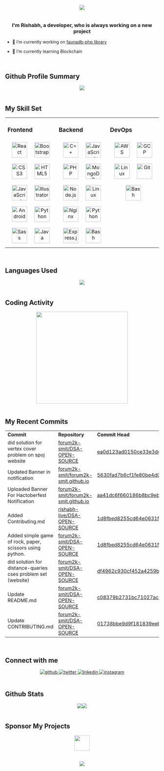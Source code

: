 <div align="center">
<img src="https://raw.githubusercontent.com/rishabh-live/rishabh-live/master/assets/Banner.png?raw=true" align="center" />
</div>  
  
<br/>

### <div align="center">I'm Rishabh, a developer, who is always working on a new project</div>

- 🔭 I’m currently working on [faunadb-php library](https://github.com/rishabh-live/faunadb-php)

- 🌱 I’m currently learning Blockchain

<br/>

## Github Profile Summary

<div align="center">
  <img src="https://github-profile-summary-cards.vercel.app/api/cards/profile-details?username=rishabh-live&theme=monokai" align="center" /></div>

<br/>

## My Skill Set

<table><tr><td valign="top" width="33%">

<h3> Frontend </h3>

<div align="center">  
<img style="margin: 10px" src="https://profilinator.rishav.dev/skills-assets/react-original-wordmark.svg" alt="React" height="50" />  
<img style="margin: 10px" src="https://profilinator.rishav.dev/skills-assets/bootstrap-plain.svg" alt="Bootstrap" height="50" />  
<img style="margin: 10px" src="https://profilinator.rishav.dev/skills-assets/css3-original-wordmark.svg" alt="CSS3" height="50" />  
<img style="margin: 10px" src="https://profilinator.rishav.dev/skills-assets/html5-original-wordmark.svg" alt="HTML5" height="50" />  
<img style="margin: 10px" src="https://profilinator.rishav.dev/skills-assets/javascript-original.svg" alt="JavaScript" height="50" />  
<img style="margin: 10px" src="https://profilinator.rishav.dev/skills-assets/adobe_illustrator-icon.svg" alt="Illustrator" height="50" />  
<img style="margin: 10px" src="https://profilinator.rishav.dev/skills-assets/android-original-wordmark.svg" alt="Android" height="50" />    
<img style="margin: 10px" src="https://profilinator.rishav.dev/skills-assets/python-original.svg" alt="Python" height="50" />  
<img style="margin: 10px" src="https://profilinator.rishav.dev/skills-assets/sass-original.svg" alt="Sass" height="50" />  
<img style="margin: 10px" src="https://profilinator.rishav.dev/skills-assets/java-original-wordmark.svg" alt="Java" height="50" />  
</div>

</div></td><td valign="top" width="33%">

<h3> Backend </h3>
<div align="center">  
<img style="margin: 10px" src="https://profilinator.rishav.dev/skills-assets/cplusplus-original.svg" alt="C++" height="50" />  
<img style="margin: 10px" src="https://profilinator.rishav.dev/skills-assets/javascript-original.svg" alt="JavaScript" height="50" />  
<img style="margin: 10px" src="https://profilinator.rishav.dev/skills-assets/php-original.svg" alt="PHP" height="50" />  
<img style="margin: 10px" src="https://profilinator.rishav.dev/skills-assets/mongodb-original-wordmark.svg" alt="MongoDB" height="50" />  
<img style="margin: 10px" src="https://profilinator.rishav.dev/skills-assets/nodejs-original-wordmark.svg" alt="Node.js" height="50" />  
<img style="margin: 10px" src="https://profilinator.rishav.dev/skills-assets/linux-original.svg" alt="Linux" height="50" />  
<img style="margin: 10px" src="https://profilinator.rishav.dev/skills-assets/nginx-original.svg" alt="Nginx" height="50" />  
<img style="margin: 10px" src="https://profilinator.rishav.dev/skills-assets/python-original.svg" alt="Python" height="50" />  
<img style="margin: 10px" src="https://profilinator.rishav.dev/skills-assets/express-original-wordmark.svg" alt="Express.js" height="50" />  
<img style="margin: 10px" src="https://profilinator.rishav.dev/skills-assets/gnu_bash-icon.svg" alt="Bash" height="50" />  
</div> 
</div></td><td valign="top" width="33%">

<h3> DevOps </h3>

<div align="center">  
<img style="margin: 10px" src="https://profilinator.rishav.dev/skills-assets/amazonwebservices-original-wordmark.svg" alt="AWS" height="50" />  
<img style="margin: 10px" src="https://profilinator.rishav.dev/skills-assets/google_cloud-icon.svg" alt="GCP" height="50" />  
<img style="margin: 10px" src="https://profilinator.rishav.dev/skills-assets/linux-original.svg" alt="Linux" height="50" />  
<img style="margin: 10px" src="https://profilinator.rishav.dev/skills-assets/git-scm-icon.svg" alt="Git" height="50" />  
<img style="margin: 10px" src="https://profilinator.rishav.dev/skills-assets/gnu_bash-icon.svg" alt="Bash" height="50" />  
</div></td></tr></table>

<br/>

## Languages Used

<div align="center">
   <img src="https://github-readme-stats.vercel.app/api/top-langs/?username=rishabh-live&layout=compact" align="center" />
</div>

<br/>

## Coding Activity

<div align="center">
   <img src="https://wakatime.com/share/@rishabhlive/a1c9ac8c-5cc5-4ae4-a3ca-61d6050580e9.png" height="300"/>
</div>

<br/>

## My Recent Commits

<!-- START:github_activity -->
<table><tr><td><b>Commit</b></td><td><b>Repository</b></td><td><b>Commit Head</b></td></tr>
<tr><td>did solution for vertex cover problem on spoj website</td><td><a href="https://github.com/forum2k-smit/DSA-OPEN-SOURCE">forum2k-smit/DSA-OPEN-SOURCE</a></td><td><a href="https://github.com/forum2k-smit/DSA-OPEN-SOURCE/commit/ea0d123ad0150ce33e3d4b449498fbf9c577b325">ea0d123ad0150ce33e3d4b449498fbf9c577b325</a></td></tr>
<tr><td>Updated Banner in notification</td><td><a href="https://github.com/forum2k-smit/forum2k-smit.github.io">forum2k-smit/forum2k-smit.github.io</a></td><td><a href="https://github.com/forum2k-smit/forum2k-smit.github.io/commit/5630fad7b6cf1fe80be4d00102cd30f76a562604">5630fad7b6cf1fe80be4d00102cd30f76a562604</a></td></tr>
<tr><td>Uploaded Banner For Hactoberfest Notification</td><td><a href="https://github.com/forum2k-smit/forum2k-smit.github.io">forum2k-smit/forum2k-smit.github.io</a></td><td><a href="https://github.com/forum2k-smit/forum2k-smit.github.io/commit/aa41dc6f660186b8bc9eb70c01de100ff0ea3d0d">aa41dc6f660186b8bc9eb70c01de100ff0ea3d0d</a></td></tr>
<tr><td>Added Contributing.md</td><td><a href="https://github.com/rishabh-live/DSA-OPEN-SOURCE">rishabh-live/DSA-OPEN-SOURCE</a></td><td><a href="https://github.com/rishabh-live/DSA-OPEN-SOURCE/commit/1d8fbed8255cd64e0631f3211e93a22d0c0b312c">1d8fbed8255cd64e0631f3211e93a22d0c0b312c</a></td></tr>
<tr><td>Added simple game of rock, paper, scissors using
python.</td><td><a href="https://github.com/forum2k-smit/DSA-OPEN-SOURCE">forum2k-smit/DSA-OPEN-SOURCE</a></td><td><a href="https://github.com/forum2k-smit/DSA-OPEN-SOURCE/commit/1d8fbed8255cd64e0631f3211e93a22d0c0b312c">1d8fbed8255cd64e0631f3211e93a22d0c0b312c</a></td></tr>
<tr><td>did solution for distance-queries cses problem set (website)</td><td><a href="https://github.com/forum2k-smit/DSA-OPEN-SOURCE">forum2k-smit/DSA-OPEN-SOURCE</a></td><td><a href="https://github.com/forum2k-smit/DSA-OPEN-SOURCE/commit/df4962c930cf452a4259b77d9321ee930d5fe889">df4962c930cf452a4259b77d9321ee930d5fe889</a></td></tr>
<tr><td>Update README.md</td><td><a href="https://github.com/forum2k-smit/DSA-OPEN-SOURCE">forum2k-smit/DSA-OPEN-SOURCE</a></td><td><a href="https://github.com/forum2k-smit/DSA-OPEN-SOURCE/commit/c08379b2731bc71027ac4a88669139d9f413fce5">c08379b2731bc71027ac4a88669139d9f413fce5</a></td></tr>
<tr><td>Update CONTRIBUTING.md</td><td><a href="https://github.com/forum2k-smit/DSA-OPEN-SOURCE">forum2k-smit/DSA-OPEN-SOURCE</a></td><td><a href="https://github.com/forum2k-smit/DSA-OPEN-SOURCE/commit/01738bbe9d9f181839eeb9511586f76dbb20fdd0">01738bbe9d9f181839eeb9511586f76dbb20fdd0</a></td></tr>
</table>

<!-- END:github_activity -->

<br/>

## Connect with me

<div align="center">
<a href="https://github.com/rishabh-live" target="_blank">
<img src=https://img.shields.io/badge/github-%2324292e.svg?&style=for-the-badge&logo=github&logoColor=white alt=github style="margin-bottom: 5px;" />
</a>
<a href="https://twitter.com/live_rishabh" target="_blank">
<img src=https://img.shields.io/badge/twitter-%2300acee.svg?&style=for-the-badge&logo=twitter&logoColor=white alt=twitter style="margin-bottom: 5px;" />
</a>
<a href="https://linkedin.com/in/rishabh0508" target="_blank">
<img src=https://img.shields.io/badge/linkedin-%231E77B5.svg?&style=for-the-badge&logo=linkedin&logoColor=white alt=linkedin style="margin-bottom: 5px;" />
</a>
<a href="https://instagram.com/rishabh.live" target="_blank">
<img src=https://img.shields.io/badge/instagram-%23000000.svg?&style=for-the-badge&logo=instagram&logoColor=white alt=instagram style="margin-bottom: 5px;" />
</a>  
</div>  


<br/>

## Github Stats

<div align="center"><img src="https://github-readme-stats.vercel.app/api?username=rishabh-live&show_icons=true&count_private=true" /><img src="https://github-readme-streak-stats.herokuapp.com/?user=rishabh-live" /></div>

<br/>  

## Sponsor My Projects
<div align="center"><a href="https://www.instamojo.com/@rishabh_live/" rel="im-checkout" data-text="BUY ME A GIFT" data-css-style="color:#ffffff; background:#1273de; width:300px; border-radius:30px"   data-layout="vertical"><img src="https://www.nosevents.com/wp-content/uploads/2016/08/Sponsor-Icon.png" align="center" height="50"/></a>
</div>

<br/>  

<!--
<div align="center"><img src="https://spotify-github-profile.vercel.app/api/view?uid=316bxwkcdqbzksnkt5unnigaf5tq&cover_image=true" /></div> -->

<br/>

<div align="center">
<img src="https://komarev.com/ghpvc/?username=rishabh-live&&style=flat-square" align="center" />
</div>